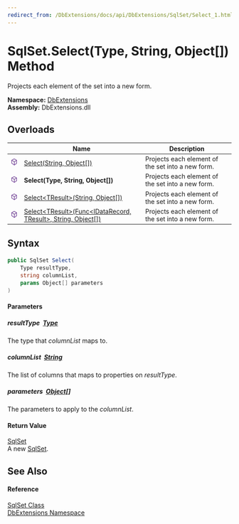 ```yaml
---
redirect_from: /DbExtensions/docs/api/DbExtensions/SqlSet/Select_1.html
---
```


SqlSet.Select(Type, String, Object[]) Method
============================================
Projects each element of the set into a new form.
  
**Namespace:** [DbExtensions][1]  
**Assembly:** DbExtensions.dll

Overloads
---------

|                  | Name                                                                     | Description                                       |
| ---------------- | ------------------------------------------------------------------------ | ------------------------------------------------- |
| ![Public method] | [Select(String, Object[])][2]                                            | Projects each element of the set into a new form. |
| ![Public method] | **Select(Type, String, Object[])**                                       | Projects each element of the set into a new form. |
| ![Public method] | [Select&lt;TResult>(String, Object[])][3]                                | Projects each element of the set into a new form. |
| ![Public method] | [Select&lt;TResult>(Func&lt;IDataRecord, TResult>, String, Object[])][4] | Projects each element of the set into a new form. |


Syntax
------

```csharp
public SqlSet Select(
	Type resultType,
	string columnList,
	params Object[] parameters
)
```

#### Parameters

##### *resultType*  [Type][5]
The type that *columnList* maps to.

##### *columnList*  [String][6]
The list of columns that maps to properties on *resultType*.

##### *parameters*  [Object][7][]
The parameters to apply to the *columnList*.

#### Return Value
[SqlSet][8]  
A new [SqlSet][8].

See Also
--------

#### Reference
[SqlSet Class][8]  
[DbExtensions Namespace][1]  

[1]: ../README.md
[2]: Select.md
[3]: Select__1_1.md
[4]: Select__1.md
[5]: https://learn.microsoft.com/dotnet/api/system.type
[6]: https://learn.microsoft.com/dotnet/api/system.string
[7]: https://learn.microsoft.com/dotnet/api/system.object
[8]: README.md
[Public method]: ../../icons/pubmethod.svg "Public method"